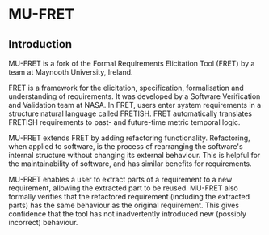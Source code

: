 MU-FRET
=============================================

Introduction
------------

MU-FRET is a fork of the Formal Requirements Elicitation Tool (FRET) by a team at Maynooth University, Ireland.

FRET is a framework for the elicitation, specification, formalisation and understanding of requirements. It was developed by a Software Verification and Validation team at NASA. In FRET,  users enter system requirements in a structure natural language called FRETISH. FRET automatically translates FRETISH requirements to past- and future-time metric temporal logic.

MU-FRET extends FRET by adding refactoring functionality. Refactoring, when applied to software, is the process of rearranging the software's internal structure without changing its external behaviour. This is helpful for the maintainability of software, and has similar benefits for requirements.

MU-FRET enables a user to extract parts of a requirement to a new requirement, allowing the extracted part to be reused. MU-FRET also formally verifies that the refactored requirement (including the extracted parts) has the same behaviour as the original requirement. This gives confidence that the tool has not inadvertently introduced new (possibly incorrect) behaviour.


